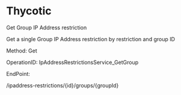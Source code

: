 #     Thycotic


Get Group IP Address restriction

Get a single Group IP Address restriction by restriction and group ID

Method: Get

OperationID: IpAddressRestrictionsService_GetGroup

EndPoint:

/ipaddress-restrictions/{id}/groups/{groupId}
